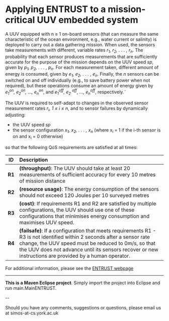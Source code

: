 Applying ENTRUST to a mission-critical UUV embedded system
=======
 A UUV equipped with n ≥ 1 on-board sensors (that can measure the same characteristic of the ocean environment, e.g., water current or salinity) is deployed to carry out a data gathering mission. When used, the sensors take measurements with different, variable rates  <i> r<sub>1</sub>, r<sub>2</sub>, . . . , r<sub>n</sub></i>. The probability that each sensor produces measurements that are sufficiently accurate for the purpose of the mission depends on the UUV speed <i>sp</i>, given by <i>p<sub>1</sub>, p<sub>2</sub>, . . . , p<sub>n</sub></i>. For each measurement taken, different amount of energy is consumed, given by <i>e<sub>1</sub>, e<sub>2</sub>, . . . , e<sub>n</sub></i>. Finally, the <i>n</i> sensors can be switched on and off individually (e.g., to save battery power when not required), but these operations consume an amount of energy given by <i>e<sub>1</sub><sup>on</sup>, e<sub>2</sub><sup>on</sup>, ..., e<sub>n</sub><sup>on</sup></i>, and <i>e<sub>1</sub><sup>off</sup>, e<sub>2</sub> <sup>off</sup>, ..., e<sub>n</sub><sup>off</sup></i>, respectively.˜

 The UUV is required to self-adapt to changes in the observed sensor measurement rates <i>r<sub>i</sub>, 1 ≤ i ≤ n</i>, and to sensor failures by dynamically adjusting:
 * the UUV speed <i>sp</i>
 * the sensor configuration <i>x<sub>1</sub>, x<sub>2</sub>, . . . , x<sub>n</sub></i> (where x<sub>i</sub> = 1 if the i-th sensor is on and x<sub>i</sub> = 0 otherwise)

so that the following QoS requirements are satisfied at all times:

| ID        | Description
| ------------- |:-------------|
| **R1**   | **(throughput)**: The UUV should take at least 20 measurements of sufficient accuracy for every 10 metres of mission distance|
| **R2**   | **(resource usage)**: The energy consumption of the sensors should not exceed 120 Joules per 10 surveyed metres|
| **R3**   | **(cost)**: If requirements R1 and R2 are satisfied by multiple configurations, the UUV should use one of these configurations that minimises energy consumption and maximises UUV speed.|
| **R4**   | **(failsafe)**: If a configuration that meets requirements R1 - R3 is not identified within 2 seconds after a sensor rate change, the UUV speed must be reduced to 0m/s, so that the UUV does not advance until its sensors recover or new instructions are provided by a human operator.

For additional information, please see the [ENTRUST webpage](http://www-users.cs.york.ac.uk/~simos/ENTRUST/#uuv)
***

**This is a Maven Eclipse project**. Simply import the project into Eclipse and run main.MainENTRUST.

--


Should you have any comments, suggestions or questions, please email us at simos-at-cs.york.ac.uk
